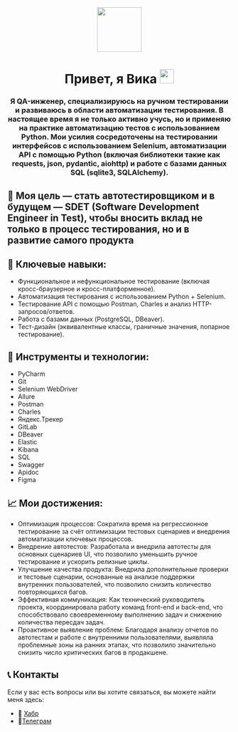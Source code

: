 <div id="header" align="center">
  <img src="https://media.giphy.com/media/M9gbBd9nbDrOTu1Mqx/giphy.gif" width="100"/>
  <h1 align="center">Привет, я Вика
    <img src="https://github.com/blackcater/blackcater/raw/main/images/Hi.gif" height="32"/>
  </h1>
  <h3 align="center">
    Я QA-инженер, специализируюсь на ручном тестировании и развиваюсь в области автоматизации тестирования. В настоящее время я не только активно учусь, но и применяю на практике автоматизацию тестов с использованием Python. Мои усилия сосредоточены на тестировании интерфейсов с использованием Selenium, автоматизации API с помощью Python (включая библиотеки такие как requests, json, pydantic, aiohttp) и работе с базами данных SQL (sqlite3, SQLAlchemy). 
  </h3>
</div>
<div>
  <h2>
  🚀 Моя цель — стать автотестировщиком и в будущем — SDET (Software Development Engineer in Test), чтобы вносить вклад не только в процесс тестирования, но и в развитие самого продукта
  </h2>
  <h2>🌟 Ключевые навыки:</h2>
  <ul>
    <li>Функциональное и нефункциональное тестирование (включая кросс-браузерное и кросс-платформенное).</li>
    <li>Автоматизация тестирования с использованием Python + Selenium.</li>
    <li>Тестирование API с помощью Postman, Charles и анализ HTTP-запросов/ответов.</li>
    <li>Работа с базами данных (PostgreSQL, DBeaver).</li>
    <li>Тест-дизайн (эквивалентные классы, граничные значения, попарное тестирование).</li>
  </ul>

  <h2>🔧 Инструменты и технологии:</h2>
  <ul>
    <li>PyCharm</li>
    <li>Git</li>
    <li>Selenium WebDriver</li>
    <li>Allure</li>
    <li>Postman</li>
    <li>Charles</li>
    <li>Яндекс.Трекер</li>
    <li>GitLab</li>
    <li>DBeaver</li>
    <li>Elastic</li>
    <li>Kibana</li>
    <li>SQL</li>
    <li>Swagger</li>
    <li>Apidoc</li>
    <li>Figma</li>
  </ul>
  
  <h2>📈 Мои достижения:</h2>
  <ul>
    <li>Оптимизация процессов: Сократила время на регрессионное тестирование за счёт оптимизации тестовых сценариев и внедрения автоматизации ключевых процессов.</li>
    <li>Внедрение автотестов: Разработала и внедрила автотесты для основных сценариев UI, что позволило уменьшить ручное тестирование и ускорить релизные циклы.</li>
    <li>Улучшение качества продукта: Внедрила дополнительные проверки и тестовые сценарии, основанные на анализе поддержки внутренних пользователей, что позволило снизить количество повторяющихся багов.</li>
    <li>Эффективная коммуникация: Как технический руководитель проекта, координировала работу команд front-end и back-end, что способствовало своевременному выполнению задач и снижению количества пересдач задач.</li>
    <li>Проактивное выявление проблем: Благодаря анализу отчетов по автотестам и работе с внутренними пользователями, выявляла проблемные зоны на ранних этапах, что позволило значительно снизить число критических багов в продакшене.</li>
  </ul>
</div>
<h2>📞 Контакты</h2>
Если у вас есть вопросы или вы хотите связаться, вы можете найти меня здесь:

- 📝 [Хабр](https://career.habr.com/brbr27)
- 📱[Телеграм](https://t.me/brbr27)

<img src="https://komarev.com/ghpvc/?username=brizyriot&style=flat-square&color=blue" alt=""/>
